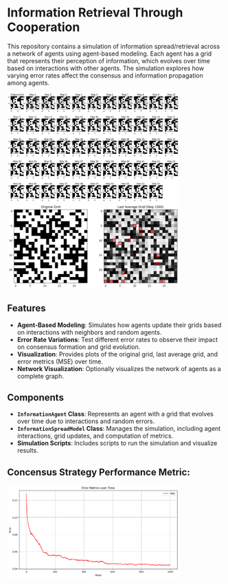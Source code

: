 # Information Retrieval Through Cooperation

This repository contains a simulation of information spread/retrieval across a network of agents using agent-based modeling. Each agent has a grid that represents their perception of information, which evolves over time based on interactions with other agents. The simulation explores how varying error rates affect the consensus and information propagation among agents.

<p float="left">
  <img src="sample_outputs/Information_Flow.png" alt="Accuracy Plot" width="400" />
  <img src="sample_outputs/ivsf.png" alt="ROC Curve" width="400" />
</p>


## Features

- **Agent-Based Modeling**: Simulates how agents update their grids based on interactions with neighbors and random agents.
- **Error Rate Variations**: Test different error rates to observe their impact on consensus formation and grid evolution.
- **Visualization**: Provides plots of the original grid, last average grid, and error metrics (MSE) over time.
- **Network Visualization**: Optionally visualizes the network of agents as a complete graph.

## Components

- **`InformationAgent` Class**: Represents an agent with a grid that evolves over time due to interactions and random errors.
- **`InformationSpreadModel` Class**: Manages the simulation, including agent interactions, grid updates, and computation of metrics.
- **Simulation Scripts**: Includes scripts to run the simulation and visualize results.

## Concensus Strategy Performance Metric:

<p float="left">
  <img src="sample_outputs/metrics.png" alt="Accuracy Plot" width="400" />
</p>
